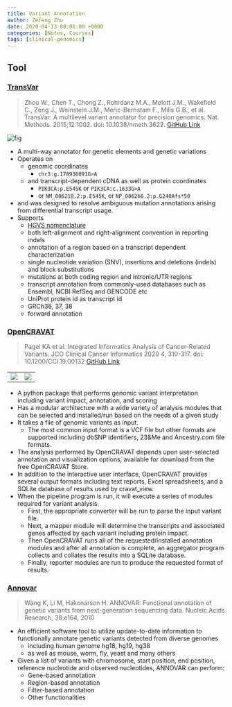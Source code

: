 ```yaml
---
title: Variant Annotation
author: Zefeng Zhu
date: 2020-04-13 08:01:00 +0800
categories: [Notes, Courses]
tags: [clinical-genomics]
---
```


## Tool

### [TransVar](https://bioinformatics.mdanderson.org/public-software/transvar/)

> Zhou W., Chen T., Chong Z., Rohrdanz M.A., Melott J.M., Wakefield C., Zeng J., Weinstein J.M., Meric-Bernstam F., Mills G.B., et al. TransVar: A multilevel variant annotator for precision genomics. Nat. Methods. 2015;12:1002. doi: 10.1038/nmeth.3622. [GitHub Link](https://github.com/zwdzwd/transvar)

![fig](https://www.ncbi.nlm.nih.gov/pmc/articles/PMC4772859/bin/nihms761865f1.jpg)

* A multi-way annotator for genetic elements and genetic variations
* Operates on
  * genomic coordinates 
    * `chr3:g.178936091G>A`
  * and transcript-dependent cDNA as well as protein coordinates 
    * `PIK3CA:p.E545K` or `PIK3CA:c.1633G>A`
    * or `NM_006218.2:p.E545K`, or `NP_006266.2:p.G240Afs*50`
* and was designed to resolve ambiguous mutation annotations arising from differential transcript usage.
* Supports
  * [HGVS nomenclature](https://varnomen.hgvs.org/)
  * both left-alignment and right-alignment convention in reporting indels
  * annotation of a region based on a transcript dependent characterization
  * single nucleotide variation (SNV), insertions and deletions (indels) and block substitutions
  * mutations at both coding region and intronic/UTR regions
  * transcript annotation from commonly-used databases such as Ensembl, NCBI RefSeq and GENCODE etc
  * UniProt protein id as transcript id
  * GRCh36, 37, 38
  * forward annotation

### [OpenCRAVAT](https://opencravat.org/index.html)

> Pagel KA et al. Integrated Informatics Analysis of Cancer-Related Variants. JCO Clinical Cancer Informatics 2020 4, 310-317. doi: 10.1200/CCI.19.00132 [GitHub Link](https://github.com/KarchinLab/open-cravat)


<table>
    <tr>
        <td>
        <img src='https://github.com/KarchinLab/open-cravat/wiki/figures/OpenCRAVAT_Overview3.png
'></td>
        <td>
        <img src='https://github.com/KarchinLab/open-cravat/wiki/figures/OC_schematic.png'>
        </td>
    </tr>
</table>

* A python package that performs genomic variant interpretation including variant impact, annotation, and scoring
* Has a modular architecture with a wide variety of analysis modules that can be selected and installed/run based on the needs of a given study
* It takes a file of genomic variants as input. 
  * The most common input format is a VCF file but other formats are supported including dbSNP identifiers, 23&Me and Ancestry.com file formats.
* The analysis performed by OpenCRAVAT depends upon user-selected annotation and visualization options, available for download from the free OpenCRAVAT Store. 
* In addition to the interactive user interface, OpenCRAVAT provides several output formats including text reports, Excel spreadsheets, and a SQLite database of results used by cravat_view.
* When the pipeline program is run, it will execute a series of modules required for variant analysis. 
  * First, the appropriate converter will be run to parse the input variant file. 
  * Next, a mapper module will determine the transcripts and associated genes affected by each variant including protein impact. 
  * Then OpenCRAVAT runs all of the requested/installed annotation modules and after all annotation is complete, an aggregator program collects and collates the results into a SQLite database. 
  * Finally, reporter modules are run to produce the requested format of results.


### [Annovar](https://doc-openbio.readthedocs.io/projects/annovar/en/latest/)

> Wang K, Li M, Hakonarson H. ANNOVAR: Functional annotation of genetic variants from next-generation sequencing data. Nucleic Acids Research, 38:e164, 2010

* An efficient software tool to utilize update-to-date information to functionally annotate genetic variants detected from diverse genomes
  * including human genome hg18, hg19, hg38
  * as well as mouse, worm, fly, yeast and many others
* Given a list of variants with chromosome, start position, end position, reference nucleotide and observed nucleotides, ANNOVAR can perform:
  * Gene-based annotation
  * Region-based annotation
  * Filter-based annotation
  * Other functionalities